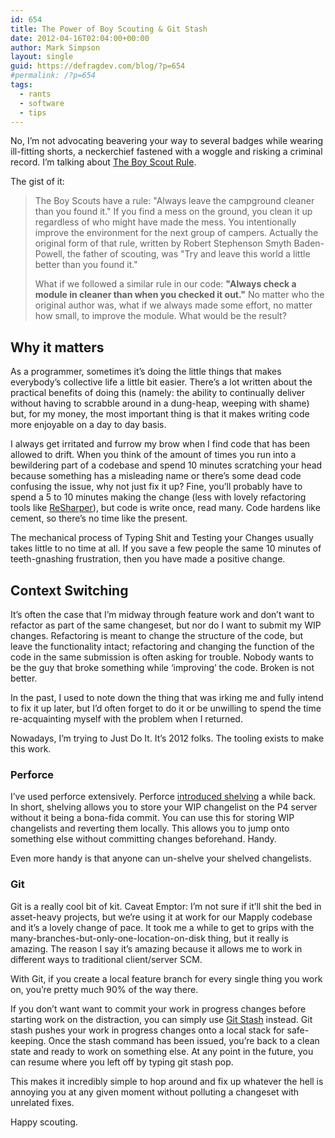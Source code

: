```yaml
---
id: 654
title: The Power of Boy Scouting & Git Stash
date: 2012-04-16T02:04:00+00:00
author: Mark Simpson
layout: single
guid: https://defragdev.com/blog/?p=654
#permalink: /?p=654
tags:
  - rants
  - software
  - tips
---
```

No, I’m not advocating beavering your way to several badges while wearing ill-fitting shorts, a neckerchief fastened with a woggle and risking a criminal record. I’m talking about [The Boy Scout Rule](http://programmer.97things.oreilly.com/wiki/index.php/The_Boy_Scout_Rule). 

The gist of it:

> The Boy Scouts have a rule: "Always leave the campground cleaner than you found it." If you find a mess on the ground, you clean it up regardless of who might have made the mess. You intentionally improve the environment for the next group of campers. Actually the original form of that rule, written by Robert Stephenson Smyth Baden-Powell, the father of scouting, was "Try and leave this world a little better than you found it." 
> 
> What if we followed a similar rule in our code: **"Always check a module in cleaner than when you checked it out."** No matter who the original author was, what if we always made some effort, no matter how small, to improve the module. What would be the result? 

## Why it matters

As a programmer, sometimes it’s doing the little things that makes everybody’s collective life a little bit easier. There’s a lot written about the practical benefits of doing this (namely: the ability to continually deliver without having to scrabble around in a dung-heap, weeping with shame) but, for my money, the most important thing is that it makes writing code more enjoyable on a day to day basis. 

I always get irritated and furrow my brow when I find code that has been allowed to drift. When you think of the amount of times you run into a bewildering part of a codebase and spend 10 minutes scratching your head because something has a misleading name or there’s some dead code confusing the issue, why not just fix it up? Fine, you’ll probably have to spend a 5 to 10 minutes making the change (less with lovely refactoring tools like [ReSharper](http://www.jetbrains.com/resharper/)), but code is write once, read many. Code hardens like cement, so there’s no time like the present.

The mechanical process of Typing Shit and Testing your Changes usually takes little to no time at all. If you save a few people the same 10 minutes of teeth-gnashing frustration, then you have made a positive change. 

## Context Switching

It’s often the case that I’m midway through feature work and don’t want to refactor as part of the same changeset, but nor do I want to submit my WIP changes. Refactoring is meant to change the structure of the code, but leave the functionality intact; refactoring and changing the function of the code in the same submission is often asking for trouble. Nobody wants to be the guy that broke something while ‘improving’ the code. Broken is not better.

In the past, I used to note down the thing that was irking me and fully intend to fix it up later, but I’d often forget to do it or be unwilling to spend the time re-acquainting myself with the problem when I returned.

Nowadays, I’m trying to Just Do It. It’s 2012 folks. The tooling exists to make this work.

### Perforce

I’ve used perforce extensively. Perforce [introduced shelving](http://www.perforce.com/perforce/doc.current/manuals/cmdref/shelve.html) a while back. In short, shelving allows you to store your WIP changelist on the P4 server without it being a bona-fida commit. You can use this for storing WIP changelists and reverting them locally. This allows you to jump onto something else without committing changes beforehand. Handy. 

Even more handy is that anyone can un-shelve your shelved changelists. 

### Git

Git is a really cool bit of kit. Caveat Emptor: I’m not sure if it’ll shit the bed in asset-heavy projects, but we’re using it at work for our Mapply codebase and it’s a lovely change of pace. It took me a while to get to grips with the many-branches-but-only-one-location-on-disk thing, but it really is amazing. The reason I say it’s amazing because it allows me to work in different ways to traditional client/server SCM.

With Git, if you create a local feature branch for every single thing you work on, you’re pretty much 90% of the way there. 

If you don’t want want to commit your work in progress changes before starting work on the distraction, you can simply use [Git Stash](http://book.git-scm.com/4_stashing.html) instead. Git stash pushes your work in progress changes onto a local stack for safe-keeping. Once the stash command has been issued, you’re back to a clean state and ready to work on something else. At any point in the future, you can resume where you left off by typing git stash pop.

This makes it incredibly simple to hop around and fix up whatever the hell is annoying you at any given moment without polluting a changeset with unrelated fixes. 

Happy scouting.